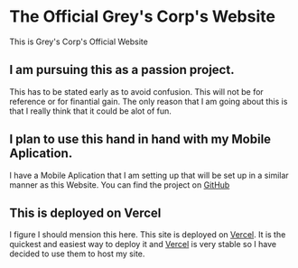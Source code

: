 # The Official Grey's Corp's Website

This is Grey's Corp's Official Website

## I am pursuing this as a passion project.

This has to be stated early as to avoid confusion. This will not be for reference or for finantial gain.
The only reason that I am going about this is that I really think that it could be alot of fun.

## I plan to use this hand in hand with my Mobile Aplication.

I have a Mobile Aplication that I am setting up that will be set up in a similar manner as this Website.
You can find the project on [GitHub](https://github.com/GreyStinger/greys_corp_aplication)

## This is deployed on Vercel

I figure I should mension this here. This site is deployed on [Vercel](https://vercel.com/). It is the 
quickest and easiest way to deploy it and [Vercel](https://vercel.com/) is very stable so I have decided to 
use them to host my site.